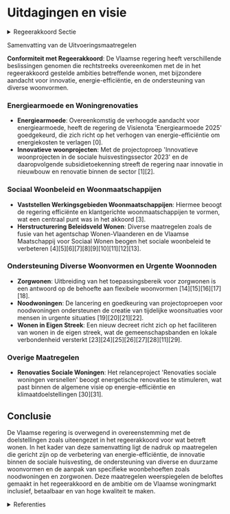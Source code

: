 # Uitdagingen en visie

<details>
        <summary>Regeerakkoord Sectie </summary>
        <p>4.1 Uitdagingen en visie Iedereen moet goed kunnen wonen in Vlaanderen. Daarom verdienen alle segmenten van de woningmarkt de nodige aandacht en ondersteuning. De demografische evolutie met een bevolkingstoename en gezinsverdunning stelt de woningmarkt voor grote uitdagingen inzake nieuwe woningtypologieën en woonvormen, betaalbaarheid en kwaliteit. </p>
        </details> 

Samenvatting van de Uitvoeringsmaatregelen

**Conformiteit met Regeerakkoord**: De Vlaamse regering heeft verschillende beslissingen genomen die rechtstreeks overeenkomen met de in het regeerakkoord gestelde ambities betreffende wonen, met bijzondere aandacht voor innovatie, energie-efficiëntie, en de ondersteuning van diverse woonvormen.

### Energiearmoede en Woningrenovaties
- **Energiearmoede**: Overeenkomstig de verhoogde aandacht voor energiearmoede, heeft de regering de Visienota 'Energiearmoede 2025' goedgekeurd, die zich richt op het verhogen van energie-efficiëntie om energiekosten te verlagen \[0\].
- **Innovatieve woonprojecten**: Met de projectoproep 'Innovatieve woonprojecten in de sociale huisvestingssector 2023' en de daaropvolgende subsidietoekenning streeft de regering naar innovatie in nieuwbouw en renovatie binnen de sector \[1\]\[2\].

### Sociaal Woonbeleid en Woonmaatschappijen
- **Vaststellen Werkingsgebieden Woonmaatschappijen**: Hiermee beoogt de regering efficiënte en klantgerichte woonmaatschappijen te vormen, wat een centraal punt was in het akkoord \[3\].
- **Herstructurering Beleidsveld Wonen**: Diverse maatregelen zoals de fusie van het agentschap Wonen-Vlaanderen en de Vlaamse Maatschappij voor Sociaal Wonen beogen het sociale woonbeleid te verbeteren \[4\]\[5\]\[6\]\[7\]\[8\]\[9\]\[10\]\[11\]\[12\]\[13\].

### Ondersteuning Diverse Woonvormen en Urgente Woonnoden
- **Zorgwonen**: Uitbreiding van het toepassingsbereik voor zorgwonen is een antwoord op de behoefte aan flexibele woonvormen \[14\]\[15\]\[16\]\[17\]\[18\].
- **Noodwoningen**: De lancering en goedkeuring van projectoproepen voor noodwoningen ondersteunen de creatie van tijdelijke woonsituaties voor mensen in urgente situaties \[19\]\[20\]\[21\]\[22\].
- **Wonen in Eigen Streek**: Een nieuw decreet richt zich op het faciliteren van wonen in de eigen streek, wat de gemeenschapsbanden en lokale verbondenheid versterkt \[23\]\[24\]\[25\]\[26\]\[27\]\[28\]\[11\]\[29\].

### Overige Maatregelen
- **Renovaties Sociale Woningen**: Het relanceproject 'Renovaties sociale woningen versnellen' beoogt energetische renovaties te stimuleren, wat past binnen de algemene visie op energie-efficiëntie en klimaatdoelstellingen \[30\]\[31\].

## Conclusie
De Vlaamse regering is overwegend in overeenstemming met de doelstellingen zoals uiteengezet in het regeerakkoord voor wat betreft wonen. In het kader van deze samenvatting ligt de nadruk op maatregelen die gericht zijn op de verbetering van energie-efficiëntie, de innovatie binnen de sociale huisvesting, de ondersteuning van diverse en duurzame woonvormen en de aanpak van specifieke woonbehoeften zoals noodwoningen en zorgwonen. Deze maatregelen weerspiegelen de beloftes gemaakt in het regeerakkoord en de ambitie om de Vlaamse woningmarkt inclusief, betaalbaar en van hoge kwaliteit te maken.

<details>
        <summary> Referenties</summary>
        **[\[0\]](https://beslissingenvlaamseregering.vlaanderen.be/?search=Visienota%20%27Energiearmoede%202025%27&dateOption=select&startDate=2021-12-10T09%3A00%3A00Z&endDate=2021-12-10T09%3A00%3A00Z)** : **(2021-12-10)** Visienota 'Energiearmoede 2025' 

**[\[1\]](https://beslissingenvlaamseregering.vlaanderen.be/?search=Projectoproep%20%27Innovatieve%20woonprojecten%20in%20de%20sociale%20huisvestingssector%202023%27&dateOption=select&startDate=2023-06-02T08%3A00%3A00Z&endDate=2023-06-02T08%3A00%3A00Z)** : **(2023-06-02)** Projectoproep 'Innovatieve woonprojecten in de sociale huisvestingssector 2023' 

**[\[2\]](https://beslissingenvlaamseregering.vlaanderen.be/?search=Sociale%20huisvestingsmaatschappijen%3A%20subsidie%20innovatie%20nieuwbouw%20en%20renovatie&dateOption=select&startDate=2022-12-16T09%3A00%3A00Z&endDate=2022-12-16T09%3A00%3A00Z)** : **(2022-12-16)** Sociale huisvestingsmaatschappijen: subsidie innovatie nieuwbouw en renovatie 

**[\[3\]](https://beslissingenvlaamseregering.vlaanderen.be/?search=Vaststellen%20werkingsgebieden%20woonmaatschappijen&dateOption=select&startDate=2022-02-04T09%3A00%3A00Z&endDate=2022-02-04T09%3A00%3A00Z)** : **(2022-02-04)** Vaststellen werkingsgebieden woonmaatschappijen 

**[\[4\]](https://beslissingenvlaamseregering.vlaanderen.be/?search=Herstructurering%20beleidsveld%20Wonen%3A%20voorontwerp%20van%20decreet&dateOption=select&startDate=2021-11-12T09%3A00%3A00Z&endDate=2021-11-12T09%3A00%3A00Z)** : **(2021-11-12)** Herstructurering beleidsveld Wonen: voorontwerp van decreet 

**[\[5\]](https://beslissingenvlaamseregering.vlaanderen.be/?search=Herstructurering%20beleidsveld%20Wonen%3A%20ontwerpdecreet&dateOption=select&startDate=2022-03-18T09%3A00%3A00Z&endDate=2022-03-18T09%3A00%3A00Z)** : **(2022-03-18)** Herstructurering beleidsveld Wonen: ontwerpdecreet 

**[\[6\]](https://beslissingenvlaamseregering.vlaanderen.be/?search=Herstructurering%20beleidsveld%20Wonen%3A%20voorontwerp%20van%20decreet&dateOption=select&startDate=2022-01-14T09%3A00%3A00Z&endDate=2022-01-14T09%3A00%3A00Z)** : **(2022-01-14)** Herstructurering beleidsveld Wonen: voorontwerp van decreet 

**[\[7\]](https://beslissingenvlaamseregering.vlaanderen.be/?search=Herstructurering%20beleidsveld%20Wonen%3A%20ontwerpdecreet&dateOption=select&startDate=2022-06-03T08%3A00%3A00Z&endDate=2022-06-03T08%3A00%3A00Z)** : **(2022-06-03)** Herstructurering beleidsveld Wonen: ontwerpdecreet 

**[\[8\]](https://beslissingenvlaamseregering.vlaanderen.be/?search=N-project%20%27Operationalisering%20Woonmaatschappijen%27%20bij%20het%20Agentschap%20Wonen%20in%20Vlaanderen&dateOption=select&startDate=2022-10-21T08%3A00%3A00Z&endDate=2022-10-21T08%3A00%3A00Z)** : **(2022-10-21)** N-project 'Operationalisering Woonmaatschappijen' bij het Agentschap Wonen in Vlaanderen 

**[\[9\]](https://beslissingenvlaamseregering.vlaanderen.be/?search=Wijziging%20decreten%20wonen&dateOption=select&startDate=2023-01-20T09%3A00%3A00Z&endDate=2023-01-20T09%3A00%3A00Z)** : **(2023-01-20)** Wijziging decreten wonen 

**[\[10\]](https://beslissingenvlaamseregering.vlaanderen.be/?search=Wijziging%20decreten%20rond%20wonen%3A%20regelgevend%20kader%20woonmaatschappijen%20en%20aanpassingen%20sociale%20huurstelsel&dateOption=select&startDate=2020-12-18T09%3A00%3A00Z&endDate=2020-12-18T09%3A00%3A00Z)** : **(2020-12-18)** Wijziging decreten rond wonen: regelgevend kader woonmaatschappijen en aanpassingen sociale huurstelsel 

**[\[11\]](https://beslissingenvlaamseregering.vlaanderen.be/?search=Uitwerking%20regelgevend%20kader%20woonmaatschappijen%20en%20de%20herinvesteringsverplichting%3A%20wijzigingsbesluit&dateOption=select&startDate=2021-10-15T08%3A00%3A00Z&endDate=2021-10-15T08%3A00%3A00Z)** : **(2021-10-15)** Uitwerking regelgevend kader woonmaatschappijen en de herinvesteringsverplichting: wijzigingsbesluit 

**[\[12\]](https://beslissingenvlaamseregering.vlaanderen.be/?search=Wijzigingsdecreet%20wonen%3A%20regelgevend%20kader%20woonmaatschappijen%20en%20geplande%20aanpassingen%20sociale%20huurstelsel&dateOption=select&startDate=2021-03-05T09%3A00%3A00Z&endDate=2021-03-05T09%3A00%3A00Z)** : **(2021-03-05)** Wijzigingsdecreet wonen: regelgevend kader woonmaatschappijen en geplande aanpassingen sociale huurstelsel 

**[\[13\]](https://beslissingenvlaamseregering.vlaanderen.be/?search=Bouwtechnische%20en%20bouwfysische%20normen%20algemeen%20welzijnswerk%3A%20wijzigingsbesluit&dateOption=select&startDate=2022-09-02T08%3A00%3A00Z&endDate=2022-09-02T08%3A00%3A00Z)** : **(2022-09-02)** Bouwtechnische en bouwfysische normen algemeen welzijnswerk: wijzigingsbesluit 

**[\[14\]](https://beslissingenvlaamseregering.vlaanderen.be/?search=Uitbreiding%20toepassingsgebied%20zorgwonen%20met%20bijgebouwen%20en%20mobiele%20units%3A%20wijziging%20Vlaamse%20Codex%20Ruimtelijke%20Ordening&dateOption=select&startDate=2021-04-23T08%3A00%3A00Z&endDate=2021-04-23T08%3A00%3A00Z)** : **(2021-04-23)** Uitbreiding toepassingsgebied zorgwonen met bijgebouwen en mobiele units: wijziging Vlaamse Codex Ruimtelijke Ordening 

**[\[15\]](https://beslissingenvlaamseregering.vlaanderen.be/?search=Uitbreiding%20mogelijkheid%20zorgwonen%3A%20wijziging%20Vlaamse%20Codex%20Ruimtelijke%20Ordening&dateOption=select&startDate=2020-11-27T09%3A00%3A00Z&endDate=2020-11-27T09%3A00%3A00Z)** : **(2020-11-27)** Uitbreiding mogelijkheid zorgwonen: wijziging Vlaamse Codex Ruimtelijke Ordening 

**[\[16\]](https://beslissingenvlaamseregering.vlaanderen.be/?search=Uitbreiding%20toepassingsgebied%20zorgwonen%20met%20bijgebouwen%20en%20mobiele%20units%3A%20wijziging%20Vlaamse%20Codex%20Ruimtelijke%20Ordening&dateOption=select&startDate=2021-02-26T09%3A00%3A00Z&endDate=2021-02-26T09%3A00%3A00Z)** : **(2021-02-26)** Uitbreiding toepassingsgebied zorgwonen met bijgebouwen en mobiele units: wijziging Vlaamse Codex Ruimtelijke Ordening 

**[\[17\]](https://beslissingenvlaamseregering.vlaanderen.be/?search=Uitbreiding%20toepassingsgebied%20zorgwonen%20met%20bijgebouwen%20en%20mobiele%20units%3A%20wijzigingsdecreet%20Vlaamse%20Codex%20Ruimtelijke%20Ordening&dateOption=select&startDate=2021-06-18T08%3A00%3A00Z&endDate=2021-06-18T08%3A00%3A00Z)** : **(2021-06-18)** Uitbreiding toepassingsgebied zorgwonen met bijgebouwen en mobiele units: wijzigingsdecreet Vlaamse Codex Ruimtelijke Ordening 

**[\[18\]](https://beslissingenvlaamseregering.vlaanderen.be/?search=Wonen%20in%20eigen%20streek%3A%20voorontwerp%20van%20decreet&dateOption=select&startDate=2023-02-03T09%3A00%3A00Z&endDate=2023-02-03T09%3A00%3A00Z)** : **(2023-02-03)** Wonen in eigen streek: voorontwerp van decreet 

**[\[19\]](https://beslissingenvlaamseregering.vlaanderen.be/?search=Projectoproep%20Noodwoningen%202023&dateOption=select&startDate=2023-06-02T08%3A00%3A00Z&endDate=2023-06-02T08%3A00%3A00Z)** : **(2023-06-02)** Projectoproep Noodwoningen 2023 

**[\[20\]](https://beslissingenvlaamseregering.vlaanderen.be/?search=Subsidie%20lokale%20besturen%20voor%20projectvoorstellen%20noodwoningen&dateOption=select&startDate=2020-12-11T09%3A00%3A00Z&endDate=2020-12-11T09%3A00%3A00Z)** : **(2020-12-11)** Subsidie lokale besturen voor projectvoorstellen noodwoningen 

**[\[21\]](https://beslissingenvlaamseregering.vlaanderen.be/?search=Lokale%20besturen%3A%20investeringssubsidie%20realisatie%20noodwoningen&dateOption=select&startDate=2022-12-16T09%3A00%3A00Z&endDate=2022-12-16T09%3A00%3A00Z)** : **(2022-12-16)** Lokale besturen: investeringssubsidie realisatie noodwoningen 

**[\[22\]](https://beslissingenvlaamseregering.vlaanderen.be/?search=Plan%20Vlaamse%20Veerkracht%3A%20Versterking%20mentaal%20welzijn%20door%20zorgzame%20buurten&dateOption=select&startDate=2022-03-18T09%3A00%3A00Z&endDate=2022-03-18T09%3A00%3A00Z)** : **(2022-03-18)** Plan Vlaamse Veerkracht: Versterking mentaal welzijn door zorgzame buurten 

**[\[23\]](https://beslissingenvlaamseregering.vlaanderen.be/?search=Decreet%20wonen%20in%20eigen%20streek%3A%20uitvoeringsbesluit&dateOption=select&startDate=2023-12-08T09%3A00%3A00Z&endDate=2023-12-08T09%3A00%3A00Z)** : **(2023-12-08)** Decreet wonen in eigen streek: uitvoeringsbesluit 

**[\[24\]](https://beslissingenvlaamseregering.vlaanderen.be/?search=Decreet%20wonen%20in%20eigen%20streek%3A%20uitvoeringsbesluit&dateOption=select&startDate=2023-07-14T08%3A00%3A00Z&endDate=2023-07-14T08%3A00%3A00Z)** : **(2023-07-14)** Decreet wonen in eigen streek: uitvoeringsbesluit 

**[\[25\]](https://beslissingenvlaamseregering.vlaanderen.be/?search=Decreet%20wonen%20in%20eigen%20streek%3A%20uitvoeringsbesluit&dateOption=select&startDate=2023-09-29T08%3A00%3A00Z&endDate=2023-09-29T08%3A00%3A00Z)** : **(2023-09-29)** Decreet wonen in eigen streek: uitvoeringsbesluit 

**[\[26\]](https://beslissingenvlaamseregering.vlaanderen.be/?search=Werkings-%20en%20investeringssubsidie%20Agentschap%20voor%20woon-%20en%20zorginfrastructuurbeleid%20voor%20Vlaams-Brabant%20voor%20ondersteuning%20Wonen%20in%20Eigen%20Streek&dateOption=select&startDate=2023-12-15T09%3A00%3A00Z&endDate=2023-12-15T09%3A00%3A00Z)** : **(2023-12-15)** Werkings- en investeringssubsidie Agentschap voor woon- en zorginfrastructuurbeleid voor Vlaams-Brabant voor ondersteuning Wonen in Eigen Streek 

**[\[27\]](https://beslissingenvlaamseregering.vlaanderen.be/?search=Decreet%20Wonen%20in%20eigen%20streek&dateOption=select&startDate=2023-06-23T08%3A00%3A00Z&endDate=2023-06-23T08%3A00%3A00Z)** : **(2023-06-23)** Decreet Wonen in eigen streek 

**[\[28\]](https://beslissingenvlaamseregering.vlaanderen.be/?search=Wonen%20in%20eigen%20streek%3A%20voorontwerp%20van%20decreet&dateOption=select&startDate=2022-11-25T11%3A00%3A00Z&endDate=2022-11-25T11%3A00%3A00Z)** : **(2022-11-25)** Wonen in eigen streek: voorontwerp van decreet 

**[\[29\]](https://beslissingenvlaamseregering.vlaanderen.be/?search=Wonen%20in%20eigen%20streek%3A%20ontwerpdecreet&dateOption=select&startDate=2023-04-28T08%3A00%3A00Z&endDate=2023-04-28T08%3A00%3A00Z)** : **(2023-04-28)** Wonen in eigen streek: ontwerpdecreet 

**[\[30\]](https://beslissingenvlaamseregering.vlaanderen.be/?search=Plan%20Vlaamse%20Veerkracht%3A%20%28Renovaties%29%20sociale%20woningen%20versnellen&dateOption=select&startDate=2021-06-25T08%3A00%3A00Z&endDate=2021-06-25T08%3A00%3A00Z)** : **(2021-06-25)** Plan Vlaamse Veerkracht: (Renovaties) sociale woningen versnellen 

**[\[31\]](https://beslissingenvlaamseregering.vlaanderen.be/?search=Wijzigingsbesluit%20energieprestatie%20sociale%20huisvesting&dateOption=select&startDate=2020-07-10T08%3A00%3A00Z&endDate=2020-07-10T08%3A00%3A00Z)** : **(2020-07-10)** Wijzigingsbesluit energieprestatie sociale huisvesting 
        </details> 

